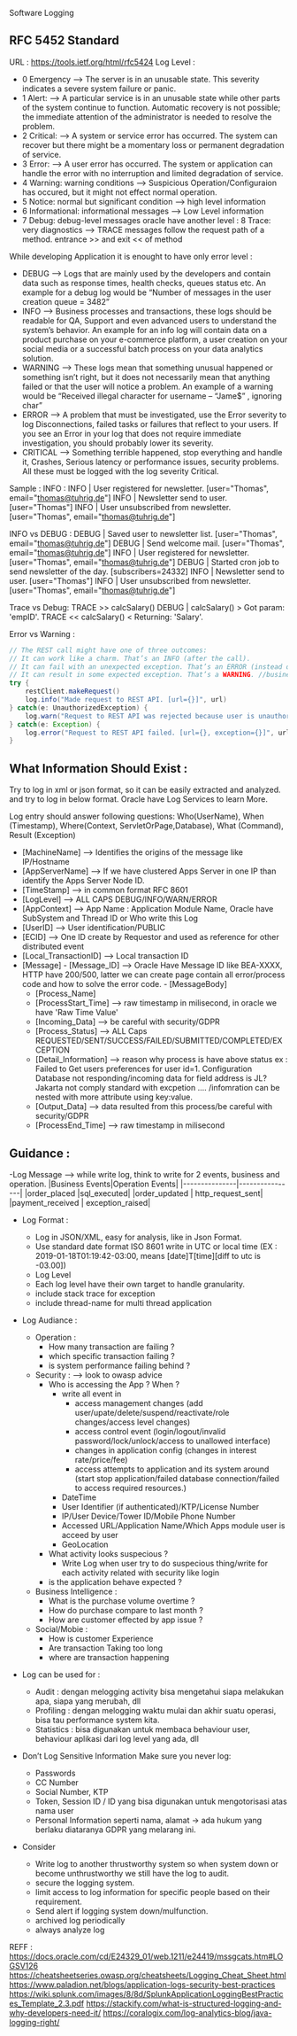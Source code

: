 Software Logging 

## RFC 5452 Standard
URL : https://tools.ietf.org/html/rfc5424
Log Level :
-    0       Emergency --> The server is in an unusable state. This severity indicates a severe system failure or panic.
-    1       Alert: --> A particular service is in an unusable state while other parts of the system continue to function. Automatic recovery is not possible; the immediate attention of the administrator is needed to resolve the problem.
-    2       Critical: --> A system or service error has occurred. The system can recover but there might be a momentary loss or permanent degradation of service.
-    3       Error: --> A user error has occurred. The system or application can handle the error with no interruption and limited degradation of service.
-    4       Warning: warning conditions  --> Suspicious Operation/Configuraion has occured, but it might not effect normal operation.
-    5       Notice: normal but significant condition --> high level information 
-    6       Informational: informational messages --> Low Level information
-    7       Debug: debug-level messages 
oracle have another level : 
    8       Trace: very diagnostics --> TRACE messages follow the request path of a method.  entrance >> and exit << of method


While developing Application it is enought to have only error level : 
- DEBUG --> Logs that are mainly used by the developers and contain data such as response times, health checks, queues status etc. An example for a debug log would be “Number of messages in the user creation queue = 3482”
- INFO --> Business processes and transactions, these logs should be readable for QA, Support and even advanced users to understand the system’s behavior. An example for an info log will contain data on a product purchase on your e-commerce platform, a user creation on your social media or a successful batch process on your data analytics solution.
- WARNING --> These logs mean that something unusual happened or something isn’t right, but it does not necessarily mean that anything failed or that the user will notice a problem. An example of a warning would be “Received illegal character for username – “Jame$” , ignoring char” 
- ERROR --> A problem that must be investigated, use the Error severity to log Disconnections, failed tasks or failures that reflect to your users. If you see an Error in your log that does not require immediate investigation, you should probably lower its severity.
- CRITICAL --> Something terrible happened, stop everything and handle it, Crashes, Serious latency or performance issues, security problems. All these must be logged with the log severity Critical.

Sample :
INFO : 
INFO  | User registered for newsletter. [user="Thomas", email="thomas@tuhrig.de"]
INFO  | Newsletter send to user. [user="Thomas"]
INFO  | User unsubscribed from newsletter. [user="Thomas", email="thomas@tuhrig.de"]

INFO vs DEBUG : 
DEBUG | Saved user to newsletter list. [user="Thomas", email="thomas@tuhrig.de"]
DEBUG | Send welcome mail. [user="Thomas", email="thomas@tuhrig.de"]
INFO  | User registered for newsletter. [user="Thomas", email="thomas@tuhrig.de"]
DEBUG | Started cron job to send newsletter of the day. [subscribers=24332]
INFO  | Newsletter send to user. [user="Thomas"]
INFO  | User unsubscribed from newsletter. [user="Thomas", email="thomas@tuhrig.de"]

Trace vs Debug:
TRACE >> calcSalary()
DEBUG | calcSalary() > Got param: 'empID'.
TRACE << calcSalary() < Returning: 'Salary'.

Error vs Warning : 
```java
// The REST call might have one of three outcomes:
// It can work like a charm. That’s an INFO (after the call).
// It can fail with an unexpected exception. That’s an ERROR (instead of the INFO log). //technology error
// It can result in some expected exception. That’s a WARNING. //business error
try {
    restClient.makeRequest()
    log.info("Made request to REST API. [url={}]", url)
} catch(e: UnauthorizedException) {
    log.warn("Request to REST API was rejected because user is unauthorized. [url={}, result={}]", url, result)
} catch(e: Exception) {
    log.error("Request to REST API failed. [url={}, exception={}]", url, exception)
}

```
## What Information Should Exist : 
Try to log in xml or json format, so it can be easily extracted and analyzed. and try to log in below format. Oracle have Log Services to learn More.

Log entry should answer following questions:
  Who(UserName), When (Timestamp), Where(Context, ServletOrPage,Database), What (Command), Result (Exception) 

-    [MachineName] --> Identifies the origins of the message like IP/Hostname
-    [AppServerName] --> If we have clustered Apps Server in one IP than identify the Apps Server Node ID.
-    [TimeStamp] --> in common format RFC 8601
-    [LogLevel] --> ALL CAPS DEBUG/INFO/WARN/ERROR
-    [AppContext] --> App Name : Application Module Name, Oracle have SubSystem and Thread ID or Who write this Log
-    [UserID] --> User identification/PUBLIC
-    [ECID] --> One ID create by Requestor and used as reference for other distributed event     
-    [Local_TransactionID] --> Local transaction ID
-    [Message]
    -   [Message_ID] --> Oracle Have Message ID like BEA-XXXX, HTTP have 200/500, latter we can create page contain all error/process code and how to solve the error code.
    -   [MessageBody]
        -   [Process_Name] 
        -   [ProcessStart_Time] --> raw timestamp in milisecond, in oracle we have 'Raw Time Value'
        -   [Incoming_Data] --> be careful with security/GDPR       
        -   [Process_Status] --> ALL Caps  REQUESTED/SENT/SUCCESS/FAILED/SUBMITTED/COMPLETED/EXCEPTION
        -   [Detail_Information] --> reason why process is have above status ex : Failed to Get users preferences for user id=1. Configuration Database not responding/incoming data for field address is JL?Jakarta not comply standard with excpetion .... /infomration can be nested with more attribute using key:value.    
        -   [Output_Data] --> data resulted from this process/be careful with security/GDPR
        -   [ProcessEnd_Time]  --> raw timestamp in milisecond
    
## Guidance : 
-Log Message --> while write log, think to write for 2 events, business and operation.
    |Business Events|Operation Events|
    |---------------|----------------|
    |order_placed |sql_executed|
    |order_updated | http_request_sent|
    |payment_received | exception_raised|

- Log Format : 
    - Log in JSON/XML, easy for analysis, like in Json Format.
    - Use standard date format ISO 8601 write in UTC or local time (EX : 2019-01-18T01:19:42-03:00, means [date]T[time][diff to utc is -03.00])
    - Log Level
    - Each log level have their own target to handle granularity.
    - include stack trace for exception
    - include thread-name for multi thread application

- Log Audiance : 
    - Operation : 
        - How many transaction are failing ?
        - which specific transaction failing ?
        - is system performance failing behind ?  
    - Security : --> look to owasp advice
        - Who is accessing the App ? When ? 
            - write all event in 
                - access management changes (add user/upate/delete/suspend/reactivate/role changes/access level changes)
                - access control event (login/logout/invalid password/lock/unlock/access to unallowed interface)
                - changes in application config (changes in interest rate/price/fee)
                - access attempts to application and its system around (start stop application/failed database connection/failed to access required resources.)
            - DateTime
            - User Identifier (if authenticated)/KTP/License Number
            - IP/User Device/Tower ID/Mobile Phone Number
            - Accessed URL/Application Name/Which Apps module user is acceed by user
            - GeoLocation
        - What activity looks suspecious ? 
            - Write Log when user try to do suspecious thing/write for each activity related with security like login
        - is the application behave expected ? 
    - Business Intelligence : 
        - What is the purchase volume overtime ? 
        - How do purchase compare to last month ?
        - How are customer effected by app issue ? 
    - Social/Mobie : 
        - How is customer Experience
        - Are transaction Taking too long
        - where are transaction happening

- Log can be used for : 
    - Audit : dengan melogging activity bisa mengetahui siapa melakukan apa, siapa yang merubah, dll
    - Profiling : dengan melogging waktu mulai dan akhir suatu operasi, bisa tau performance system kita.
    - Statistics : bisa digunakan untuk membaca behaviour user, behaviour aplikasi dari log level yang ada, dll

- Don’t Log Sensitive Information
    Make sure you never log: 
     - Passwords
     - CC Number
     - Social Number, KTP
     - Token, Session ID / ID yang bisa digunakan untuk mengotorisasi atas nama user
     - Personal Information seperti nama, alamat -> ada hukum yang berlaku diataranya GDPR yang melarang ini. 

- Consider 
    - Write log to another thrustworthy system so when system down or become unthrustworthy we still have the log to audit.
    - secure the logging system.
    - limit access to log information for specific people based on their requirement.
    - Send alert if logging system down/mulfunction.
    - archived log periodically
    - always analyze log

REFF : 
https://docs.oracle.com/cd/E24329_01/web.1211/e24419/mssgcats.htm#LOGSV126
https://cheatsheetseries.owasp.org/cheatsheets/Logging_Cheat_Sheet.html
https://www.paladion.net/blogs/application-logs-security-best-practices
https://wiki.splunk.com/images/8/8d/SplunkApplicationLoggingBestPractices_Template_2.3.pdf
https://stackify.com/what-is-structured-logging-and-why-developers-need-it/
https://coralogix.com/log-analytics-blog/java-logging-right/